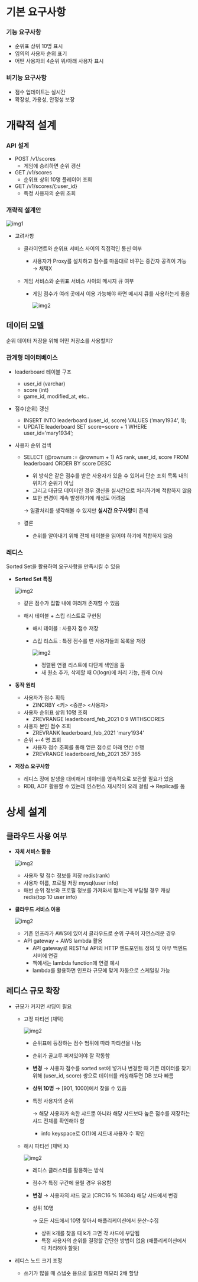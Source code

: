 # 기본 요구사항

### 기능 요구사항

- 순위표 상위 10명 표시
- 임의의 사용자 순위 표기
- 어떤 사용자의 4순위 위/아래 사용자 표시

### 비기능 요구사항

- 점수 업데이트는 실시간
- 확장성, 가용성, 안정성 보장

# 개략적 설계

### API 설계

- POST /v1/scores
  - 게임에 승리하면 순위 갱신
- GET /v1/scores
  - 순위표 상위 10명 플레이어 조회
- GET /v1/scores/{:user_id}
  - 특정 사용자의 순위 조회

### 개략적 설계안

![img1](./img/rank_architecture.png)

- 고려사항

  - 클라이언트와 순위표 서비스 사이의 직접적인 통신 여부

    - 사용자가 Proxy를 설치하고 점수를 마음대로 바꾸는 중간자 공격이 가능 → 채택X

  - 게임 서비스와 순위표 서비스 사이의 메시지 큐 여부

    - 게임 점수가 여러 곳에서 이용 가능해야 하면 메시지 큐를 사용하는게 좋음

      ![img2](./img/mq.png)

## 데이터 모델

순위 데이터 저장을 위해 어떤 저장소를 사용할지?

### 관계형 데이터베이스

- leaderboard 테이블 구조

  - user_id  (varchar)
  - score     (int)
  - game_id, modified_at, etc..

- 점수(순위) 갱신

  - INSERT INTO leaderboard (user_id, score) VALUES (’mary1934’, 1);
  - UPDATE leaderboard SET score=score + 1 WHERE user_id=’mary1934’;

- 사용자 순위 검색

  - SELECT (@rownum := @rownum + 1) AS rank, user_id, score FROM leaderboard ORDER BY score DESC

    - 위 방식은 같은 점수를 받은 사용자가 있을 수 있어서 단순 조회 목록 내의 위치가 순위가 아님
    - 그리고 대규모 데이터인 경우 갱신을 실시간으로 처리하기에 적합하지 않음
    - 또한 변경이 계속 발생하기에 캐싱도 어려움

    → 일괄처리를 생각해볼 수 있지만 **실시간 요구사항**이 존재

  - 결론

    - 순위를 알아내기 위해 전체 테이블을 읽어야 하기에 적합하지 않음

### 레디스

Sorted Set을 활용하여 요구사항을 만족시킬 수 있음

- **Sorted Set 특징**

  ![img2](./img/sorted_set.png)

  - 같은 점수가 집합 내에 여러개 존재할 수 있음

  - 해시 테이블 + 스킵 리스트로 구현됨

    - 해시 테이블 : 사용자 점수 저장

    - 스킵 리스트 : 특정 점수를 딴 사용자들의 목록을 저장

      ![img2](./img/skip_list.png)

      - 정렬된 연결 리스트에 다단계 색인을 둠
      - 새 원소 추가, 삭제할 때 O(logn)에 처리 가능, 원래 O(n)

- **동작 원리**

  - 사용자가 점수 획득
    - ZINCRBY <키> <증분> <사용자>
  - 사용자 순위표 상위 10명 조회
    - ZREVRANGE leaderboard_feb_2021 0 9 WITHSCORES
  - 사용자 본인 점수 조회
    - ZREVRANK leaderboard_feb_2021 ‘mary1934’
  - 순위 +-4 명 조회
    - 사용자 점수 조회를 통해 얻은 점수로 아래 연산 수행
    - ZREVRANGE leaderboard_feb_2021 357 365

- **저장소 요구사항**

  - 레디스 장애 발생을 대비해서 데이터를 영속적으로 보관할 필요가 있음
  - RDB, AOF 활용할 수 있는데 인스턴스 재시작이 오래 걸림 → Replica를 둠

# 상세 설계

## 클라우드 사용 여부

- **자체 서비스 활용**

  ![img2](./img/cloud.png)

  - 사용자 및 점수 정보를 저장 redis(rank)
  - 사용자 이름, 프로필 저장 mysql(user info)
  - 매번 순위 정보와 프로필 정보를 가져와서 합치는게 부담될 경우 캐싱 redis(top 10 user info)

- **클라우드 서비스 이용**

  ![img2](./img/non_cloud.png)

  - 기존 인프라가 AWS에 있어서 클라우드로 순위 구축이 자연스러운 경우
  - API gateway + AWS lambda 활용
    - API gateway로 RESTful API의 HTTP 엔드포인트 정의 및 아무 백엔드 서버에 연결
    - 책에서는 lambda function에 연결 예시
    - lambda를 활용하면 인프라 규모에 맞게 자동으로 스케일링 가능

## **레디스 규모 확장**

- 규모가 커지면 샤딩이 필요

  - 고정 파티션 (채택)

    ![img2](./img/fix_part.png)

    - 순위표에 등장하는 점수 범위에 따라 파티션을 나눔

    - 순위가 골고루 퍼져있어야 잘 작동함

    - **변경** → 사용자 점수를 sorted set에 넣거나 변경할 때 기존 데이터를 찾기 위해 (user_id, score) 쌍으로 데이터를 캐싱해두면 DB 보다 빠름

    - **상위 10명** → [901, 1000]에서 찾을 수 있음

    - 특정 사용자의 순위

       → 해당 사용자가 속한 샤드뿐 아니라 해당 샤드보다 높은 점수를 저장하는 샤드 전체를 확인해야 함

      - info keyspace로 O(1)에 샤드내 사용자 수 확인

  - 해시 파티션 (채택 X)

    ![img2](./img/redis-cluster.png)

    - 레디스 클러스터를 활용하는 방식

    - 점수가 특정 구간에 몰릴 경우 유용함

    - **변경** → 사용자의 샤드 찾고 (CRC16 % 16384) 해당 샤드에서 변경

    - 상위 10명

       → 모든 샤드에서 10명 찾아서 애플리케이션에서 분산-수집

      - 상위 k개를 찾을 때 k가 크면 각 샤드에 부담됨
      - 특정 사용자의 순위를 결정할 간단한 방법이 없음 (애플리케이션에서 다 처리해야 할듯)

- 레디스 노드 크기 조정

  - 쓰기가 많을 때 스냅숏 용으로 필요한 메모리 2배 할당

